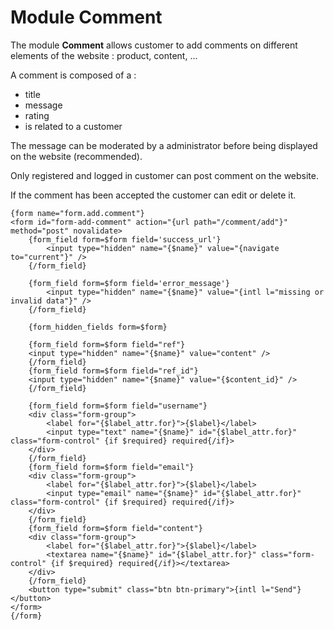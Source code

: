 # Module Comment

The module **Comment** allows customer to add comments on different elements of the website : product, content, ...

A comment is composed of a :
  
- title 
- message
- rating
- is related to a customer

The message can be moderated by a administrator before being displayed on the website (recommended). 

Only registered and logged in customer can post comment on the website.

If the comment has been accepted the customer can edit or delete it.



```smarty
{form name="form.add.comment"}
<form id="form-add-comment" action="{url path="/comment/add"}" method="post" novalidate>                
    {form_field form=$form field='success_url'}
        <input type="hidden" name="{$name}" value="{navigate to="current"}" />
    {/form_field}

    {form_field form=$form field='error_message'}
        <input type="hidden" name="{$name}" value="{intl l="missing or invalid data"}" />
    {/form_field}

    {form_hidden_fields form=$form}

    {form_field form=$form field="ref"}
    <input type="hidden" name="{$name}" value="content" />
    {/form_field}
    {form_field form=$form field="ref_id"}
    <input type="hidden" name="{$name}" value="{$content_id}" />
    {/form_field}

    {form_field form=$form field="username"}
    <div class="form-group">
        <label for="{$label_attr.for}">{$label}</label>
        <input type="text" name="{$name}" id="{$label_attr.for}" class="form-control" {if $required} required{/if}>
    </div>
    {/form_field}
    {form_field form=$form field="email"}
    <div class="form-group">
        <label for="{$label_attr.for}">{$label}</label>
        <input type="email" name="{$name}" id="{$label_attr.for}" class="form-control" {if $required} required{/if}>
    </div>
    {/form_field}
    {form_field form=$form field="content"}
    <div class="form-group">
        <label for="{$label_attr.for}">{$label}</label>
        <textarea name="{$name}" id="{$label_attr.for}" class="form-control" {if $required} required{/if}></textarea>
    </div>
    {/form_field}
    <button type="submit" class="btn btn-primary">{intl l="Send"}</button>
</form>
{/form}
```

